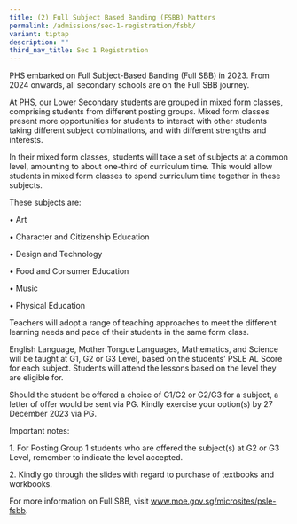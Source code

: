 ```yaml
---
title: (2) Full Subject Based Banding (FSBB) Matters
permalink: /admissions/sec-1-registration/fsbb/
variant: tiptap
description: ""
third_nav_title: Sec 1 Registration
---
```

<p>PHS embarked on Full Subject-Based Banding (Full SBB) in 2023. From 2024 onwards, all secondary schools are on the Full SBB journey.  </p><p>At PHS, our Lower Secondary students are grouped in mixed form classes, comprising students from different posting groups. Mixed form classes present more opportunities for students to interact with other students taking different subject combinations, and with different strengths and interests.</p><p>In their mixed form classes, students will take a set of subjects at a common level, amounting to about one-third of curriculum time. This would allow students in mixed form classes to spend curriculum time together in these subjects.</p><p>These subjects are:</p><p>•	Art</p><p>•	Character and Citizenship Education</p><p>•	Design and Technology</p><p>•	Food and Consumer Education</p><p>•	Music</p><p>•	Physical Education</p><p>Teachers will adopt a range of teaching approaches to meet the different learning needs and pace of their students in the same form class.</p><p>English Language, Mother Tongue Languages, Mathematics, and Science will be taught at G1, G2 or G3 Level, based on the students’ PSLE AL Score for each subject.  Students will attend the lessons based on the level they are eligible for. </p><p>Should the student be offered a choice of G1/G2 or G2/G3 for a subject, a letter of offer would be sent via PG.  Kindly exercise your option(s) by 27 December 2023 via PG.</p><p>Important notes:</p><p>1.	For Posting Group 1 students who are offered the subject(s) at G2 or G3 Level, remember to indicate the level accepted.  </p><p>2.	Kindly go through the slides with regard to purchase of textbooks and workbooks.</p><p>For more information on Full SBB, visit <a href="http://www.moe.gov.sg/microsites/psle-fsbb" rel="noopener noreferrer nofollow" target="_blank">www.moe.gov.sg/microsites/psle-fsbb</a>.</p><p></p>